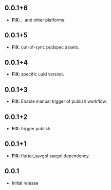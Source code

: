 ## 0.0.1+6

 - **FIX**: ...and other platforms.

## 0.0.1+5

 - **FIX**: out-of-sync podspec assets.

## 0.0.1+4

 - **FIX**: specific uuid version.

## 0.0.1+3

 - **FIX**: Enable manual trigger of publish workflow.

## 0.0.1+2

 - **FIX**: trigger publish.

## 0.0.1+1

 - **FIX**: flutter_savgol savgol dependency.

## 0.0.1

* Initial release
